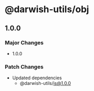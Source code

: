 # @darwish-utils/obj

## 1.0.0

### Major Changes

- 1.0.0

### Patch Changes

- Updated dependencies
  - @darwish-utils/is@1.0.0

